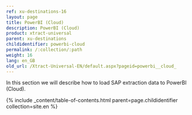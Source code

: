 ```yaml
---
ref: xu-destinations-16
layout: page
title: PowerBI (Cloud)
description: PowerBI (Cloud)
product: xtract-universal
parent: xu-destinations
childidentifier: powerbi-cloud
permalink: /:collection/:path
weight: 16
lang: en_GB
old_url: /Xtract-Universal-EN/default.aspx?pageid=powerbi__cloud_
---
```


In this section we will describe how to load SAP extraction data to PowerBI (Cloud). 

{% include _content/table-of-contents.html parent=page.childidentifier collection=site.en %}
